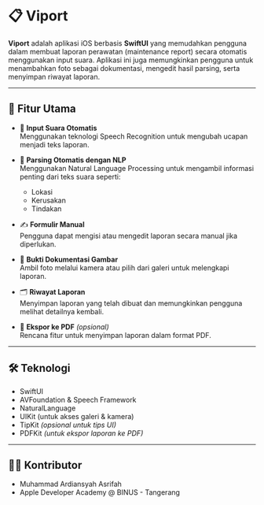 # 📋 Viport

**Viport** adalah aplikasi iOS berbasis **SwiftUI** yang memudahkan pengguna dalam membuat laporan perawatan (maintenance report) secara otomatis menggunakan input suara. Aplikasi ini juga memungkinkan pengguna untuk menambahkan foto sebagai dokumentasi, mengedit hasil parsing, serta menyimpan riwayat laporan.

---

## 🚀 Fitur Utama

- 🎤 **Input Suara Otomatis**  
  Menggunakan teknologi Speech Recognition untuk mengubah ucapan menjadi teks laporan.

- 🧠 **Parsing Otomatis dengan NLP**  
  Menggunakan Natural Language Processing untuk mengambil informasi penting dari teks suara seperti:
  - Lokasi
  - Kerusakan
  - Tindakan

- ✍️ **Formulir Manual**  
  Pengguna dapat mengisi atau mengedit laporan secara manual jika diperlukan.

- 📸 **Bukti Dokumentasi Gambar**  
  Ambil foto melalui kamera atau pilih dari galeri untuk melengkapi laporan.

- 🗂️ **Riwayat Laporan**  
  Menyimpan laporan yang telah dibuat dan memungkinkan pengguna melihat detailnya kembali.

- 🧾 **Ekspor ke PDF** *(opsional)*  
  Rencana fitur untuk menyimpan laporan dalam format PDF.

---

## 🛠️ Teknologi

- SwiftUI
- AVFoundation & Speech Framework
- NaturalLanguage
- UIKit (untuk akses galeri & kamera)
- TipKit *(opsional untuk tips UI)*
- PDFKit *(untuk ekspor laporan ke PDF)*

---

## 👨‍💻 Kontributor
- Muhammad Ardiansyah Asrifah
- Apple Developer Academy @ BINUS - Tangerang

